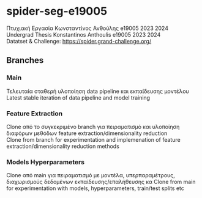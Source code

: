 # spider-seg-e19005
Πτυχιακή Εργασία Κωνσταντίνος Ανθούλης e19005 2023 2024 <br>
Undergrad Thesis Konstantinos Anthoulis e19005 2023 2024 <br> 
Datatset & Challenge: https://spider.grand-challenge.org/


## Branches 
### Main
Τελευταία σταθερή υλοποίηση data pipeline και εκπαίδευσης μοντέλου <br>
Latest stable iteration of data pipeline and model training <br>
### Feature Extraction
Clone από το συγκεκριμένο branch για πειραματισμό και υλοποίηση διαφόρων μεθόδων feature extraction/dimensionality reduction <br>
Clone from branch for experimentation and implemenation of feature extraction/dimensionality reduction methods <br>
### Models Hyperparameters
Clone από main για πειραματισμό με μοντέλα, υπερπαραμέτρους, διαχωρισμούς δεδομένων εκπαίδευσης/επαλήθευσης κα 
Clone from main for experimentation with models, hyperparameters, train/test splits etc 


